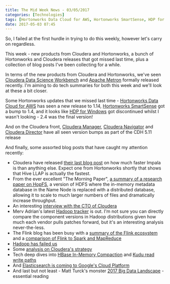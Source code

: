 ```yaml
---
title: The Mid Week News - 03/05/2017
categories: [Technologies]
tags: [Hortonworks Data Cloud for AWS, Hortonworks SmartSense, HDP for Windows, Cloudera Manager, Cloudera Navigator, Cloudera Director, Hadoop, Flink, HBase, Kudu, Elasticsearch]
date: 2017-05-03 07:45
---
```

So, I failed at the first hurdle in trying to do this weekly, however let's carry on regardless.

This week - new products from Cloudera and Hortonworks, a bunch of Hortonworks and Cloudera releases that got missed last time, plus a collection of blog posts I've been collecting for a while.
<!--more-->

In terms of the new products from Cloudera and Hortonworks, we've seen [Cloudera Data Science Workbench](https://www.cloudera.com/products/data-science-and-engineering/data-science-workbench.html) and [Apache Metron](https://hortonworks.com/apache/metron/) formally released recently.  I'm aiming to do tech summaries for both this week and we'll look at these a bit closer.

Some Hortonworks updates that we missed last time - [Hortonworks Data Cloud for AWS](/technologies/hortonworks-data-cloud-for-aws) has seen a new release to 1.14, [Hortonworks SmartSense](/technologies/hortonworks-smartsense/) got a bump to 1.4, and it looks like [HDP for Windows](/technologies/hortonworks-data-platform-for-windows/) got discontinued whilst I wasn't looking - 2.4 was the final version!

And on the Cloudera front, [Cloudera Manager](/technologies/cloudera-manager/), [Cloudera Navigator](/technologies/cloudera-navigator/) and [Cloudera Director](/technologies/cloudera-director) have all seen version bumps as part of the CDH 5.11 release

And finally, some assorted blog posts that have caught my attention recently:

* Cloudera have released [their last blog post](http://blog.cloudera.com/blog/2017/04/apache-impala-leads-traditional-analytic-database/) on how much faster Impala is than anything else.  Expect one from Hortonworks shortly that shows that Hive LLAP is actually the fastest.
* From the ever excellent "The Morning Paper", [a summary of a research paper on HopFS](https://blog.acolyer.org/2017/03/06/hopfs-scaling-hierarchical-file-system-metadata-using-newsql-databases/amp/), a version of HDFS where the in-memory metadata database in the Name Node is replaced with a distributed database, allowing it to scale to much larger numbers of files and dramatically increase throughput.
* An interesting [interview with the CTO of Cloudera](http://www.odbms.org/blog/2017/03/on-the-new-developments-in-apache-spark-and-hadoop-interview-with-amr-awadallah/)
* Merv Adrian's latest [Hadoop tracker](http://blogs.gartner.com/merv-adrian/2017/03/16/hadoop-tracker-march-2017/) is out.  I'm not sure you can directly compare the component versions in Hadoop distributions given how much each vendor pulls patches forward, but it's an interesting analysis never-the-less.
* The Flink blog has been busy with a [summary of the Flink ecosystem](http://data-flair.training/blogs/apache-flink-ecosystem-components-tutorial/) and a [comparison of Flink to Spark and MapReduce](http://data-flair.training/blogs/spark-vs-flink-vs-hadoop-comparison/)
* [Hadoop has failed us](https://www.datanami.com/2017/03/13/hadoop-failed-us-tech-experts-say/)
* Some [analysis on Cloudera's strategy](http://www.zdnet.com/article/at-analyst-conference-cloudera-focuses-message-pleads-the-fifth-on-ipo-rumors/)
* Tech deep dives into [HBase In-Memory Compaction](https://blogs.apache.org/hbase/entry/accordion-hbase-breathes-with-in) and [Kudu read write paths](http://blog.cloudera.com/blog/2017/04/apache-kudu-read-write-paths/)
* And [Elasticsearch is coming to Google's Cloud Platform](https://www.theregister.co.uk/2017/04/07/google_cloud_platform_partners_with_elastic_in_new_analytics_stretch/)
* And last but not least - Matt Turck's monster [2017 Big Data Landscape](http://mattturck.com/bigdata2017/) - essential reading